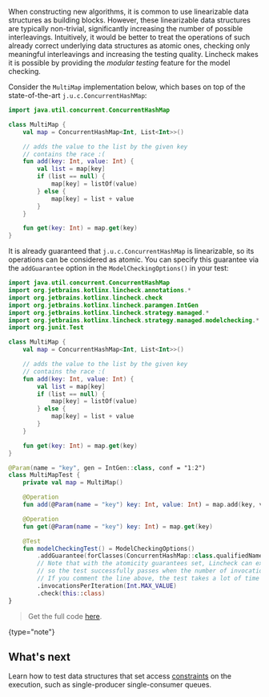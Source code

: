 [//]: # (title: Modular testing)

When constructing new algorithms, it is common to use linearizable data structures as building blocks.
However, these linearizable data structures are typically non-trivial, significantly increasing
the number of possible interleavings. Intuitively, it would be better to treat the operations of
such already correct underlying data structures as atomic ones, checking only meaningful interleavings
and increasing the testing quality. Lincheck makes it is possible by providing the *modular testing* feature
for the model checking.

Consider the `MultiMap` implementation below, 
which bases on top of the state-of-the-art `j.u.c.ConcurrentHashMap`:

```kotlin
import java.util.concurrent.ConcurrentHashMap

class MultiMap {
    val map = ConcurrentHashMap<Int, List<Int>>()

    // adds the value to the list by the given key
    // contains the race :(
    fun add(key: Int, value: Int) {
        val list = map[key]
        if (list == null) {
            map[key] = listOf(value)
        } else {
            map[key] = list + value
        }
    }

    fun get(key: Int) = map.get(key)
}
```

It is already guaranteed that `j.u.c.ConcurrentHashMap` is linearizable, so its operations can be considered as atomic. 
You can specify this guarantee via the `addGuarantee` option in the `ModelCheckingOptions()` in your test:

```kotlin
import java.util.concurrent.ConcurrentHashMap
import org.jetbrains.kotlinx.lincheck.annotations.*
import org.jetbrains.kotlinx.lincheck.check
import org.jetbrains.kotlinx.lincheck.paramgen.IntGen
import org.jetbrains.kotlinx.lincheck.strategy.managed.*
import org.jetbrains.kotlinx.lincheck.strategy.managed.modelchecking.*
import org.junit.Test

class MultiMap {
    val map = ConcurrentHashMap<Int, List<Int>>()

    // adds the value to the list by the given key
    // contains the race :(
    fun add(key: Int, value: Int) {
        val list = map[key]
        if (list == null) {
            map[key] = listOf(value)
        } else {
            map[key] = list + value
        }
    }

    fun get(key: Int) = map.get(key)
}

@Param(name = "key", gen = IntGen::class, conf = "1:2")
class MultiMapTest {
    private val map = MultiMap()

    @Operation
    fun add(@Param(name = "key") key: Int, value: Int) = map.add(key, value)

    @Operation
    fun get(@Param(name = "key") key: Int) = map.get(key)

    @Test
    fun modelCheckingTest() = ModelCheckingOptions()
        .addGuarantee(forClasses(ConcurrentHashMap::class.qualifiedName!!).allMethods().treatAsAtomic())
        // Note that with the atomicity guarantees set, Lincheck can examine all possible interleavings,
        // so the test successfully passes when the number of invocations is set to `Int.MAX_VALUE`
        // If you comment the line above, the test takes a lot of time and likely fails with `OutOfMemoryError`.
        .invocationsPerIteration(Int.MAX_VALUE)
        .check(this::class)
}
```

> Get the full code [here](https://github.com/Kotlin/kotlinx-lincheck/blob/guide/src/jvm/test/org/jetbrains/kotlinx/lincheck/test/guide/MultiMapTest.kt).
>
{type="note"}

## What's next

Learn how to test data structures that set access [constraints](constraints.md) on the execution, 
such as single-producer single-consumer queues.